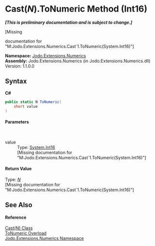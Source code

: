 # Cast(*N*).ToNumeric Method (Int16)
 _**\[This is preliminary documentation and is subject to change.\]**_

\[Missing <summary> documentation for "M:Jodo.Extensions.Numerics.Cast`1.ToNumeric(System.Int16)"\]

**Namespace:**&nbsp;<a href="N_Jodo_Extensions_Numerics">Jodo.Extensions.Numerics</a><br />**Assembly:**&nbsp;Jodo.Extensions.Numerics (in Jodo.Extensions.Numerics.dll) Version: 1.1.0.0

## Syntax

**C#**<br />
``` C#
public static N ToNumeric(
	short value
)
```


#### Parameters
&nbsp;<dl><dt>value</dt><dd>Type: <a href="https://docs.microsoft.com/dotnet/api/system.int16" target="_blank" rel="noopener noreferrer">System.Int16</a><br />\[Missing <param name="value"/> documentation for "M:Jodo.Extensions.Numerics.Cast`1.ToNumeric(System.Int16)"\]</dd></dl>

#### Return Value
Type: <a href="T_Jodo_Extensions_Numerics_Cast_1">*N*</a><br />\[Missing <returns> documentation for "M:Jodo.Extensions.Numerics.Cast`1.ToNumeric(System.Int16)"\]

## See Also


#### Reference
<a href="T_Jodo_Extensions_Numerics_Cast_1">Cast(N) Class</a><br /><a href="Overload_Jodo_Extensions_Numerics_Cast_1_ToNumeric">ToNumeric Overload</a><br /><a href="N_Jodo_Extensions_Numerics">Jodo.Extensions.Numerics Namespace</a><br />